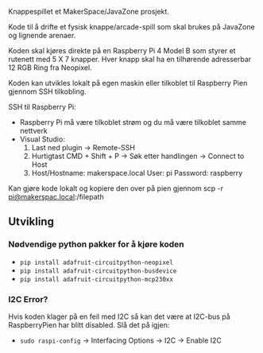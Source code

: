 Knappespillet et MakerSpace/JavaZone prosjekt.

Kode til å drifte et fysisk knappe/arcade-spill som skal brukes på JavaZone og lignende arenaer. 

Koden skal kjøres direkte på en Raspberry Pi 4 Model B som styrer et rutenett med 5 X 7 knapper. 
Hver knapp skal ha en tilhørende adresserbar 12 RGB Ring fra Neopixel.

Koden kan utvikles lokalt på egen maskin eller tilkoblet til Raspberry Pien gjennom SSH tilkobling.

SSH til Raspberry Pi:

* Raspberry Pi må være tilkoblet strøm og du må være tilkoblet samme nettverk
* Visual Studio:
    1. Last ned plugin -> Remote-SSH
    2. Hurtigtast CMD + Shift + P -> Søk etter handlingen -> Connect to Host
    3. Host/Hostname: makerspace.local User: pi Password: raspberry
       
     
Kan gjøre kode lokalt og kopiere den over på pien gjennom scp -r pi@makerspac.local:/filepath

## Utvikling

### Nødvendige python pakker for å kjøre koden
- `pip install adafruit-circuitpython-neopixel`
- `pip install adafruit-circuitpython-busdevice`
- `pip install adafruit-circuitpython-mcp230xx`

### I2C Error?
Hvis koden klager på en feil med I2C så kan det være at I2C-bus på RaspberryPien har blitt disabled.
Slå det på igjen:
- `sudo raspi-config` -> Interfacing Options -> I2C -> Enable I2C
